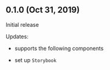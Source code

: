 ## 0.1.0 (Oct 31, 2019)
Initial release

Updates:
- supports the following components

- set up `Storybook`
